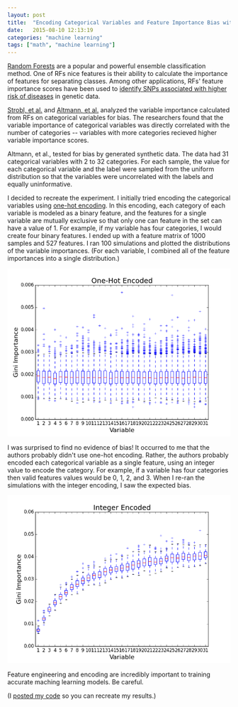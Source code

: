 ```yaml
---
layout: post
title:  "Encoding Categorical Variables and Feature Importance Bias with Random Forests"
date:   2015-08-10 12:13:19
categories: "machine learning"
tags: ["math", "machine learning"]
---
```

[Random Forests](https://en.wikipedia.org/wiki/Random_forest) are a popular and powerful ensemble classification method.  One of RFs nice features is their ability to calculate the importance of features for separating classes.  Among other applications, RFs' feature importance scores have been used to [identify SNPs associated with higher risk of diseases](http://www.biomedcentral.com/1471-2156/5/32/) in genetic data. 

[Strobl, et al.](http://www.biomedcentral.com/1471-2105/8/25) and [Altmann, et al.](http://bioinformatics.oxfordjournals.org/content/26/10/1340.short) analyzed the variable importance calculated from RFs on categorical variables for bias.  The researchers found that the variable importance of categorical variables was directly correlated with the number of categories -- variables with more categories recieved higher variable importance scores.

Altmann, et al., tested for bias by generated synthetic data. The data had 31 categorical variables with 2 to 32 categories.  For each sample, the value for each categorical variable and the label were sampled from the uniform distribution so that the variables were uncorrelated with the labels and equally uninformative.

I decided to recreate the experiment.  I initially tried encoding the categorical variables using [one-hot encoding](https://en.wikipedia.org/wiki/One-hot).  In this encoding, each category of each variable is modeled as a binary feature, and the features for a single variable are mutually exclusive so that only one can feature in the set can have a value of 1.  For example, if my variable has four categories, I would create four binary features.  I ended up with a feature matrix of 1000 samples and 527 features.  I ran 100 simulations and plotted the distributions of the variable importances.  (For each variable, I combined all of the feature importances into a single distribution.)

![](/images/rf_bias_onehot.png)

I was surprised to find no evidence of bias!  It occurred to me that the authors probably didn't use one-hot encoding.  Rather, the authors probably encoded each categorical variable as a single feature, using an integer value to encode the category.  For example, if a variable has four categories then valid features values would be 0, 1, 2, and 3.  When I re-ran the simulations with the integer encoding, I saw the expected bias.

![](/images/rf_bias_stacked.png)

Feature engineering and encoding are incredibly important to training accurate maching learning models.  Be careful.

(I [posted my code](https://gist.github.com/rnowling/a47f5f61bcf9df61d73e) so you can recreate my results.)



